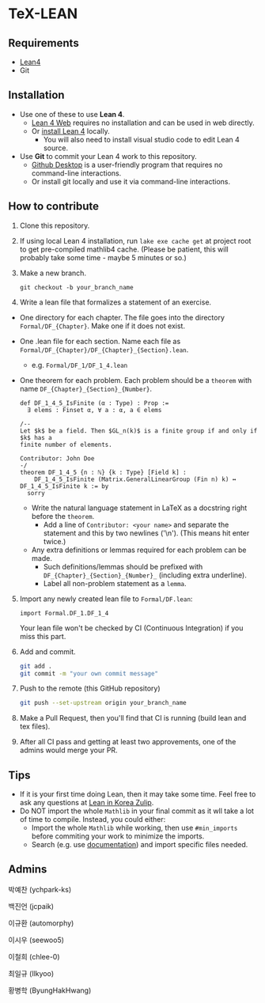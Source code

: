 # TeX-LEAN

## Requirements

- [Lean4](https://github.com/leanprover/lean4)
- Git

## Installation

- Use one of these to use **Lean 4**.
  - [Lean 4 Web](https://live.lean-lang.org/) requires no installation and can be used in web directly.
  - Or [install Lean 4](https://docs.lean-lang.org/lean4/doc/quickstart.html) locally.
    - You will also need to install visual studio code to edit Lean 4 source.
- Use **Git** to commit your Lean 4 work to this repository.
  - [Github Desktop](https://github.com/apps/desktop) is a user-friendly program that requires no command-line interactions.
  - Or install git locally and use it via command-line interactions.

## How to contribute

1. Clone this repository.
2. If using local Lean 4 installation, run `lake exe cache get` at project root to get pre-compiled mathlib4 cache.
   (Please be patient, this will probably take some time - maybe 5 minutes or so.)
4. Make a new branch.

    ```
    git checkout -b your_branch_name
    ```

5. Write a lean file that formalizes a statement of an exercise.
  - One directory for each chapter. The file goes into the directory `Formal/DF_{Chapter}`. Make one if it does not exist.
  - One .lean file for each section. Name each file as `Formal/DF_{Chapter}/DF_{Chapter}_{Section}.lean`.
      - e.g. `Formal/DF_1/DF_1_4.lean`
  - One theorem for each problem. Each problem should be a `theorem` with name `DF_{Chapter}_{Section}_{Number}`.

    ```lean
    def DF_1_4_5_IsFinite (α : Type) : Prop :=
      ∃ elems : Finset α, ∀ a : α, a ∈ elems

    /--
    Let $k$ be a field. Then $GL_n(k)$ is a finite group if and only if $k$ has a
    finite number of elements.
    
    Contributor: John Doe
    -/
    theorem DF_1_4_5 {n : ℕ} {k : Type} [Field k] :
        DF_1_4_5_IsFinite (Matrix.GeneralLinearGroup (Fin n) k) ↔ DF_1_4_5_IsFinite k := by
      sorry
    ```
    - Write the natural language statement in LaTeX as a docstring right before the `theorem`.
      - Add a line of `Contributor: <your name>` and separate the statement and this by two newlines ('\n').
        (This means hit enter twice.)
    - Any extra definitions or lemmas required for each problem can be made.
      - Such definitions/lemmas should be prefixed with `DF_{Chapter}_{Section}_{Number}_` (including extra underline).
      - Label all non-problem statement as a `lemma`.

5. Import any newly created lean file to `Formal/DF.lean`:

    ```lean
    import Formal.DF_1.DF_1_4
    ```

    Your lean file won't be checked by CI (Continuous Integration) if you miss this part.

6. Add and commit.

    ```sh
    git add .
    git commit -m "your own commit message"
    ```

7. Push to the remote (this GitHub repository)

    ```sh
    git push --set-upstream origin your_branch_name
    ```

8. Make a Pull Request, then you'll find that CI is running (build lean and tex files).

9. After all CI pass and getting at least two approvements, one of the admins would merge your PR.

## Tips

- If it is your first time doing Lean, then it may take some time. Feel free to ask any questions at [Lean in Korea Zulip](https://lean-in-korea.zulipchat.com/). 
- Do NOT import the whole `Mathlib` in your final commit as it wll take a lot of time to compile. Instead, you could either:
  - Import the whole `Mathlib` while working, then use `#min_imports` before commiting your work to minimize the imports.
  - Search (e.g. use [documentation](https://leanprover-community.github.io/mathlib4_docs/index.html)) and import specific files needed.

## Admins

박예찬 (ychpark-ks)

백진언 (jcpaik)

이규환 (automorphy)

이시우 (seewoo5)

이철희 (chlee-0)

최일규 (Ilkyoo)

황병학 (ByungHakHwang)
